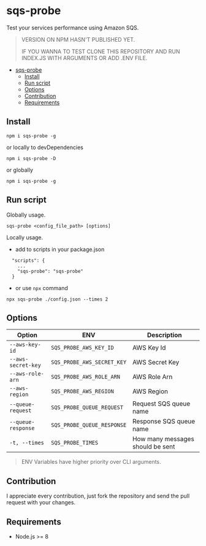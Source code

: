 # sqs-probe

Test your services performance using Amazon SQS.

> VERSION ON NPM HASN'T PUBLISHED YET.
>
> IF YOU WANNA TO TEST CLONE THIS REPOSITORY AND RUN INDEX.JS WITH ARGUMENTS OR ADD .ENV FILE.


- [sqs-probe](#sqs-probe)
  - [Install](#Install)
  - [Run script](#Run-script)
  - [Options](#Options)
  - [Contribution](#Contribution)
  - [Requirements](#Requirements)

## Install

`npm i sqs-probe -g`

or locally to devDependencies

`npm i sqs-probe -D`

or globally

`npm i sqs-probe -g`

## Run script

Globally usage.

`sqs-probe <config_file_path> [options]`

Locally usage.

- add to scripts in your package.json

```
  "scripts": {
    ...
    "sqs-probe": "sqs-probe"
  }
```

- or use `npx` command

`npx sqs-probe ./config.json --times 2`

## Options

| Option             | ENV                        | Description                      |
| ------------------ | -------------------------- | -------------------------------- |
| `--aws-key-id`     | `SQS_PROBE_AWS_KEY_ID`     | AWS Key Id                       |
| `--aws-secret-key` | `SQS_PROBE_AWS_SECRET_KEY` | AWS Secret Key                   |
| `--aws-role-arn`   | `SQS_PROBE_AWS_ROLE_ARN`   | AWS Role Arn                     |
| `--aws-region`     | `SQS_PROBE_AWS_REGION`     | AWS Region                       |
| `--queue-request`  | `SQS_PROBE_QUEUE_REQUEST`  | Request SQS queue name           |
| `--queue-response` | `SQS_PROBE_QUEUE_RESPONSE` | Response SQS queue name          |
| `-t, --times`      | `SQS_PROBE_TIMES`          | How many messages should be sent |

> ENV Variables have higher priority over CLI arguments.

## Contribution

I appreciate every contribution, just fork the repository and send the pull request with your changes.

## Requirements

- Node.js >= 8
